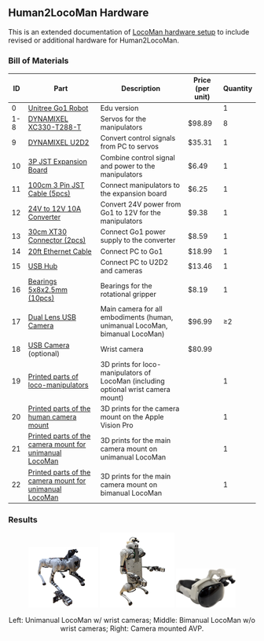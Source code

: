 ## Human2LocoMan Hardware
This is an extended documentation of [LocoMan hardware setup](https://github.com/linchangyi1/LocoMan/blob/main/LocoMan_Hardware/doc/hardware.md) to include revised or additional hardware for Human2LocoMan.


### Bill of Materials
| ID | Part                                      | Description                              | Price (per unit) | Quantity |
|----|-------------------------------------------|-----------------------------------|--------------|----------|
| 0 | [Unitree Go1 Robot](https://www.unitree.com/go1/) | Edu version |  | 1 |
|1-8| [DYNAMIXEL XC330-T288-T](https://www.robotis.us/dynamixel-xc330-t288-t/) | Servos for the manipulators | $98.89 | 8 |
| 9 | [DYNAMIXEL U2D2](https://www.robotis.us/u2d2/) | Convert control signals from PC to servos | $35.31 | 1 |
| 10 | [3P JST Expansion Board](https://www.robotis.us/3p-jst-expansion-board/) | Combine control signal and power to the manipulators | $6.49 | 1 |
| 11 | [100cm 3 Pin JST Cable (5pcs)](https://a.co/d/86x52YO) | Connect manipulators to the expansion board | $6.25 | 1 |
| 12 | [24V to 12V 10A Converter](https://a.co/d/bhacse1) | Convert 24V power from Go1 to 12V for the manipulators | $9.38 | 1 |
| 13 | [30cm XT30 Connector (2pcs)](https://a.co/d/2ftzIKc) | Connect Go1 power supply to the converter | $8.59 | 1 |
| 14 | [20ft Ethernet Cable](https://a.co/d/bZTsqN4) | Connect PC to Go1 | $18.99 | 1 |
| 15 | [USB Hub](https://www.amazon.com/dp/B00JX1ZS5O) | Connect PC to U2D2 and cameras | $13.46 | 1 |
| 16 | [Bearings 5x8x2.5mm (10pcs)](https://a.co/d/0Kc5usm) | Bearings for the rotational gripper | $8.19 | 1 |
| 17 | [Dual Lens USB Camera](https://www.amazon.com/dp/B0CBLZJZBT) | Main camera for all embodiments (human, unimanual LocoMan, bimanual LocoMan) | $96.99 | ≥2 |
| 18 | [USB Camera](https://www.amazon.com/dp/B0C3C2YVK9) (optional) | Wrist camera | $80.99 |  |
| 19 | [Printed parts of loco-manipulators](loco_manipulators/print/) | 3D prints for loco-manipulators of LocoMan (including optional wrist camera mount) |  |1|
| 20 | [Printed parts of the human camera mount](camera_mounts/human_apple_vision_pro/) | 3D prints for the camera mount on the Apple Vision Pro |  |1|
| 21 | [Printed parts of the camera mount for unimanual LocoMan](camera_mounts/unimanual_locoman/) | 3D prints for the main camera mount on unimanual LocoMan |  |1|
| 22 | [Printed parts of the camera mount for unimanual LocoMan](camera_mounts/bimanual_locoman/) | 3D prints for the main camera mount on bimanual LocoMan |  |1|

### Results
<p align="center">
  <img src="../doc/figures/unimanual_locoman.PNG" alt="Figure 1" width="28%" />
  <img src="../doc/figures/bimanual_locoman.PNG" alt="Figure 2" width="30%" />
  <img src="../doc/figures/apple_vision_pro_mount.png" alt="Figure 3" width="24%" />
</p>
<p align="center">Left: Unimanual LocoMan w/ wrist cameras;  Middle: Bimanual LocoMan w/o wrist cameras; Right: Camera mounted AVP.</p>



